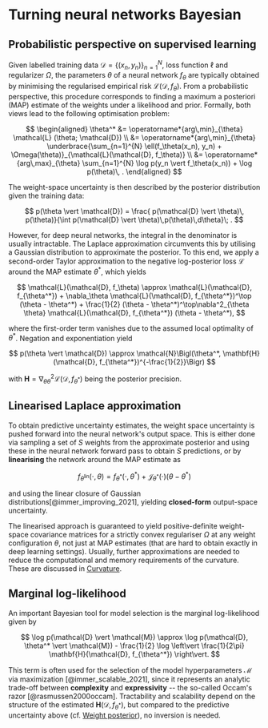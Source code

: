 # Turning neural networks Bayesian

## Probabilistic perspective on supervised learning

Given labelled training data $\mathcal{D} = \{(x_n, y_n)\}_{n=1}^N$, loss function $\ell$ and regularizer $\Omega$, the parameters $\theta$ of a neural network $f_\theta$ are typically obtained by minimising the regularised empirical risk $\mathcal{L}(\mathcal{D}, f_\theta)$.
From a probabilistic perspective, this procedure corresponds to finding a maximum a posteriori (MAP) estimate of the weights under a likelihood and prior.
Formally, both views lead to the following optimisation problem:

$$
\begin{aligned}
\theta^* &= \operatorname*{arg\,min}_{\theta} \mathcal{L} (\theta; \mathcal{D}) \\
         &= \operatorname*{arg\,min}_{\theta} \underbrace{\sum_{n=1}^{N} \ell(f_\theta(x_n), y_n) + \Omega(\theta)}_{\mathcal{L}(\mathcal{D}, f_\theta)} \\
         &= \operatorname*{arg\,max}_{\theta} \sum_{n=1}^{N} \log p(y_n \vert f_\theta(x_n)) + \log p(\theta)\, .
\end{aligned}
$$

The weight-space uncertainty is then described by the posterior distribution given the training data:

$$
p(\theta \vert \mathcal{D}) = \frac{ p(\mathcal{D} \vert \theta)\, p(\theta)}{\int p(\mathcal{D} \vert \theta)\,p(\theta)\,d\theta}\; .
$$

However, for deep neural networks, the integral in the denominator is usually intractable. The Laplace approximation circumvents this by utilising a Gaussian distribution to approximate the posterior.
To this end, we apply a second-order Taylor approximation to the negative log-posterior loss $\mathcal{L}$ around the MAP estimate $\theta^*$, which yields

$$
\mathcal{L}(\mathcal{D}, f_\theta) \approx \mathcal{L}(\mathcal{D}, f_{\theta^*}) + \nabla_\theta \mathcal{L}(\mathcal{D}, f_{\theta^*})^\top (\theta - \theta^*) + \frac{1}{2} (\theta - \theta^*)^\top\nabla^2_{\theta \theta} \mathcal{L}(\mathcal{D}, f_{\theta^*}) (\theta - \theta^*),
$$

where the first-order term vanishes due to the assumed local optimality of $\theta^*$. Negation and exponentiation yield

$$
p(\theta \vert \mathcal{D}) \approx \mathcal{N}\Bigl(\theta^*, \mathbf{H}(\mathcal{D}, f_{\theta^*})^{-\frac{1}{2}}\Bigr)
$$

with $\mathbf{H} = \nabla^2_{\theta \theta} \mathcal{L}(\mathcal{D}, f_{\theta^*})$ being the posterior precision.


## Linearised Laplace approximation

To obtain predictive uncertainty estimates, the weight space uncertainty is pushed forward into the neural network's output space. This is either done via sampling a set of $S$ weights from the approximate posterior and using these in the neural network forward pass to obtain $S$ predictions, or by **linearising** the network around the MAP estimate as

$$
f_{\theta^{\text{lin}}}(\cdot, \theta) = f_{\theta^*}(\cdot, \theta^*) + \mathcal{J}_{\theta^*}(\cdot)(\theta - \theta^*)
$$

and using the linear closure of Gaussian distributions[@immer_improving_2021], yielding **closed-form** output-space uncertainty.
[^1]: For classification, the logit-space uncertainty is analytic, but the predictive distribution has to be approximated, e.g., through Monte Carlo sampling and averaging the softmax probabilities.

The linearised approach is guaranteed to yield positive-definite weight-space covariance matrices for a strictly convex regulariser $\Omega$ at any weight configuration $\theta$, not just at MAP estimates (that are hard to obtain exactly in deep learning settings).
Usually, further approximations are needed to reduce the computational and memory requirements of the curvature. These are discussed in [Curvature](reference/curv.md).

## Marginal log-likelihood

An important Bayesian tool for model selection is the marginal log-likelihood given by

$$
\log p(\mathcal{D} \vert \mathcal{M}) \approx \log p(\mathcal{D}, \theta^* \vert \mathcal{M}) - \frac{1}{2} \log \left\vert \frac{1}{2\pi} \mathbf{H}(\mathcal{D}, f_{\theta^*}) \right\vert.
$$

This term is often used for the selection of the model hyperparameters $\mathcal{M}$ via maximization
[@immer_scalable_2021], since it represents an analytic trade-off between **complexity** and **expressivity** -- the so-called Occam's razor [@rasmussen2000occam]. Tractability and scalability depend on the structure of the estimated $\mathbf{H}(\mathcal{D}, f_{\theta^*})$, but compared to the predictive uncertainty above (cf. [Weight posterior](reference/curv.md)), no inversion is needed.
